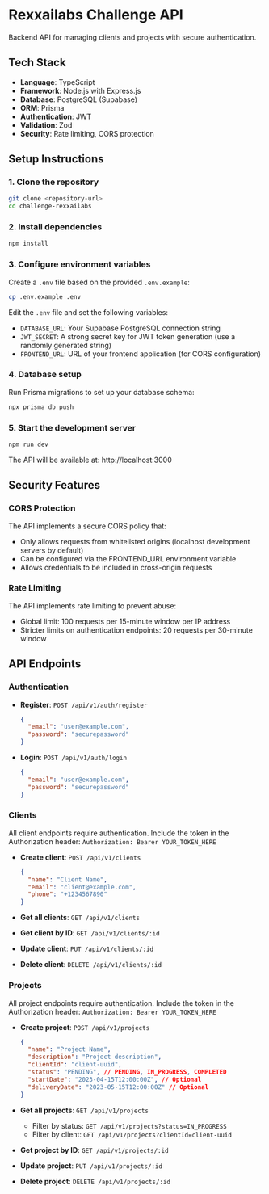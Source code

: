 # Rexxailabs Challenge API

Backend API for managing clients and projects with secure authentication.

## Tech Stack

- **Language**: TypeScript
- **Framework**: Node.js with Express.js
- **Database**: PostgreSQL (Supabase)
- **ORM**: Prisma
- **Authentication**: JWT
- **Validation**: Zod
- **Security**: Rate limiting, CORS protection

## Setup Instructions

### 1. Clone the repository

```bash
git clone <repository-url>
cd challenge-rexxailabs
```

### 2. Install dependencies

```bash
npm install
```

### 3. Configure environment variables

Create a `.env` file based on the provided `.env.example`:

```bash
cp .env.example .env
```

Edit the `.env` file and set the following variables:

- `DATABASE_URL`: Your Supabase PostgreSQL connection string
- `JWT_SECRET`: A strong secret key for JWT token generation (use a randomly generated string)
- `FRONTEND_URL`: URL of your frontend application (for CORS configuration)

### 4. Database setup

Run Prisma migrations to set up your database schema:

```bash
npx prisma db push
```

### 5. Start the development server

```bash
npm run dev
```

The API will be available at: http://localhost:3000

## Security Features

### CORS Protection

The API implements a secure CORS policy that:
- Only allows requests from whitelisted origins (localhost development servers by default)
- Can be configured via the FRONTEND_URL environment variable
- Allows credentials to be included in cross-origin requests

### Rate Limiting

The API implements rate limiting to prevent abuse:
- Global limit: 100 requests per 15-minute window per IP address
- Stricter limits on authentication endpoints: 20 requests per 30-minute window

## API Endpoints

### Authentication

- **Register**: `POST /api/v1/auth/register`
  ```json
  {
    "email": "user@example.com",
    "password": "securepassword"
  }
  ```

- **Login**: `POST /api/v1/auth/login`
  ```json
  {
    "email": "user@example.com",
    "password": "securepassword"
  }
  ```

### Clients

All client endpoints require authentication. Include the token in the Authorization header:
`Authorization: Bearer YOUR_TOKEN_HERE`

- **Create client**: `POST /api/v1/clients`
  ```json
  {
    "name": "Client Name",
    "email": "client@example.com",
    "phone": "+1234567890"
  }
  ```

- **Get all clients**: `GET /api/v1/clients`
- **Get client by ID**: `GET /api/v1/clients/:id`
- **Update client**: `PUT /api/v1/clients/:id`
- **Delete client**: `DELETE /api/v1/clients/:id`

### Projects

All project endpoints require authentication. Include the token in the Authorization header:
`Authorization: Bearer YOUR_TOKEN_HERE`

- **Create project**: `POST /api/v1/projects`
  ```json
  {
    "name": "Project Name",
    "description": "Project description",
    "clientId": "client-uuid",
    "status": "PENDING", // PENDING, IN_PROGRESS, COMPLETED
    "startDate": "2023-04-15T12:00:00Z", // Optional
    "deliveryDate": "2023-05-15T12:00:00Z" // Optional
  }
  ```

- **Get all projects**: `GET /api/v1/projects`
  - Filter by status: `GET /api/v1/projects?status=IN_PROGRESS`
  - Filter by client: `GET /api/v1/projects?clientId=client-uuid`

- **Get project by ID**: `GET /api/v1/projects/:id`
- **Update project**: `PUT /api/v1/projects/:id`
- **Delete project**: `DELETE /api/v1/projects/:id`